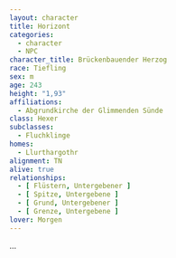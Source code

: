 ```yaml
---
layout: character
title: Horizont
categories:
  - character
  - NPC
character_title: Brückenbauender Herzog
race: Tiefling
sex: m
age: 243
height: "1,93"
affiliations:
  - Abgrundkirche der Glimmenden Sünde
class: Hexer
subclasses:
  - Fluchklinge
homes:
  - Llurthargothr
alignment: TN
alive: true
relationships:
  - [ Flüstern, Untergebener ]
  - [ Spitze, Untergebene ]
  - [ Grund, Untergebener ]
  - [ Grenze, Untergebene ]
lover: Morgen 
---
```


...